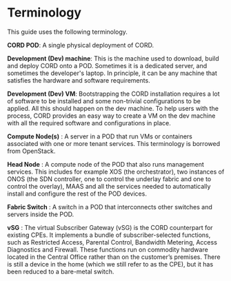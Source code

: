 # Terminology

This guide uses the following terminology.

**CORD POD**: A single physical deployment of CORD.

**Development (Dev) machine**: This is the machine used to download, build and deploy CORD onto a POD.
Sometimes it is a dedicated server, and sometimes the developer's laptop. In
principle, it can be any machine that satisfies the hardware and software
requirements.

**Development (Dev) VM**: Bootstrapping the CORD installation requires a lot of software to be installed and some non-trivial configurations to be applied.  All this should happen on the dev machine.  To help users with the process, CORD provides an easy way to create a VM on the dev machine with all the required software and configurations in place.

**Compute Node(s)**
:  A server in a POD that run VMs or containers associated with one or more
   tenant services. This terminology is borrowed from OpenStack.

**Head Node**
:  A compute node of the POD that also runs management services. This includes
   for example XOS (the orchestrator), two instances of ONOS (the SDN controller,
   one to control the underlay fabric and one to control the overlay), MAAS and
   all the services needed to automatically install and configure the rest of
   the POD devices.

**Fabric Switch**
:  A switch in a POD that interconnects other switches and servers inside the
   POD.

**vSG**
:  The virtual Subscriber Gateway (vSG) is the CORD counterpart for existing
   CPEs. It implements a bundle of subscriber-selected functions, such as
   Restricted Access, Parental Control, Bandwidth Metering, Access Diagnostics and
   Firewall. These functions run on commodity hardware located in the Central
   Office rather than on the customer’s premises. There is still a device in the
   home (which we still refer to as the CPE), but it has been reduced to a
   bare-metal switch.

